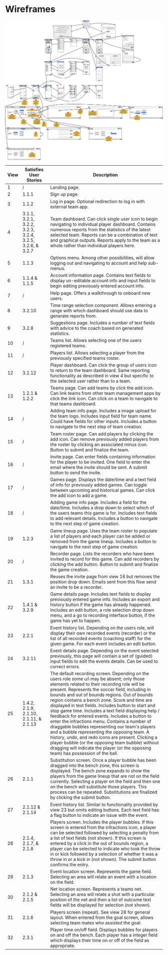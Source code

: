 # Wireframes
![Wireframe](../images/design/wireframe/wireframe.png)

View | Satisfies User Stories | Description
---- | -----------------------|------------
1 | / | Landing page.
2 | 1.1.1 | Sign up page.
3 | 1.1.2 | Log in page. Optional redirection to log in with external team app.
4 | 3.1.1, 3.2.1, 3.2.2, 3.2.3, 3.2.4, 3.2.5, 3.2.6, & 3.2.7 | Team dashboard. Can click single user icon to begin navigating to individual player dashboard. Contains numerous reports from the statistics of the latest selected team. Reports can be a combination of text and graphical outputs. Reports apply to the team as a whole rather than individual players here.
5 | 1.1.3 | Options menu. Among other possibilities, will allow logging out and navigating to account and help sub-menus.
6 | 1.1.4 & 1.1.5 | Account information page. Contains text fields to display un-editable account info and input fields to begin editing previously entered account info.
7 | / | Help page. Offers a walkthrough to onboard new users.
8 | 3.2.10 | Time range selection component. Allows entering a range with which dashboard should use data to generate reports from.
9 | 3.2.8 | Suggestions page. Includes a number of text fields with advice to the coach based on generated statistics.
10 | / | Teams list. Allows selecting one of the users registered teams.
11 | / | Players list. Allows selecting a player from the previously specified teams roster.
12 | 3.2.12 | Player dashboard. Can click the group of users icon to return to the team dashboard. Same reporting functionality as described in view 4 but specific to the selected user rather than to a team.
13 | 1.2.1 & 1.2.2 | Teams page. Can add teams by click the add icon. Can link teams from other team management apps by click the link icon. Can click on a team to navigate to that teams dashboard.
14 | / | Adding team info page. Includes a image upload for the team logo. Includes input field for team name. Could have fields for other inputs. Includes a button to navigate to the next step of team creation. 
15 | / | Team roster page. Can add players by clicking the add icon. Can remove previously added players from the roster by clicking an associated minus icon. Button to submit and finalize the team.
16 | / | Invite page. Can enter fields containing information for the player to be invited. One field to enter the email where the invite should be sent. A submit button to send the invite.
17 | / | Games page. Displays the date/time and a text field of info for previously added games. Can toggle between upcoming and historical games. Can click the add icon to add a game.
18 | / | Adding game info page. Includes a field for the date/time. Includes a drop down to select which of the users teams this game is for. Includes text fields to add relevant details. Includes a button to navigate to the next step of game creation. 
19 | 1.2.3 | Game lineup page. Uses the team roster to populate a list of players and each player can be added or removed from the game lineup. Includes a button to navigate to the next step of game creation.
20 | / | Recorder page. Lists the recorders who have been invited to record for this game. Can add recorders by clicking the add button. Button to submit and finalize the game creation.
21 | 1.3.1 | Reuses the invite page from view 16 but removes the position drop down. Emails sent from this flow send an invite to be a recorder.
22 | 1.4.1 & 3.2.9 | Game details page. Includes text fields to display previously entered game info. Includes an export and history button if the game has already happened. Includes an edit button, a role selection drop down menu, and a go to recording interface button, if the game has yet to happen. 
23 | 2.2.1 | Event history list. Depending on the users role, will display their own recorded events (recorder) or the list of all recorded events (coaching staff) for the given game. For each event includes an edit button.
24 | 3.2.11 | Event details page. Depending on the event selected previously, this page will contain a set of (guided) input fields to edit the events details. Can be used to correct errors.
25 | 1.4.2, 2.1.9, 2.1.10, 2.1.11, & 2.1.13 | The default recording screen. Depending on the users role some u/i may be absent; only those elements related to their recording role will be present. Represents the soccer field, including in bounds and out of bounds regions. Out of bounds region contains a bench zone. Score and time are displayed in text fields. Includes button to start and stop game time. Includes a text field displaying help / feedback for entered events.  Includes a button to enter the infractions menu. Contains a number of draggable bubbles representing our team's players and a bubble representing the opposing team. A history, undo, and redo icons are present. Clicking a player bubble (or the opposing team bubble) without dragging will indicate the player (or the opposing team) has possession of the ball.
26 | 2.1.1 | Substitution screen. Once a player bubble has been dragged into the bench zone, this screen is displayed. The bench zone expands to show the players from the game lineup that are not on the field currently. Selecting a player on the field and then one on the bench will substitute those players. This process can be repeated. Substitutions are finalized by clicking the submit button.
27 | 2.1.12 & 2.1.14 | Event history list. Similar to functionality provided by view 23 but omits editing buttons. Each text field has a flag button to indicate an issue with the event.
28 | 2.1.4, 2.1.7, & 2.1.8 | Players screen. Includes the player bubbles. If this screen is entered from the infractions icon, a player can be selected followed by selecting a penalty from a list of text fields (not shown). If this screen is entered by a click in the out of bounds region, a player can be selected to indicate who took the throw in or kick followed by a selection of whether it was a throw in or a kick in (not shown). The submit button confirms the entry.
29 | 2.1.3 | Event location screen. Represents the game field. Selecting an area will relate an event with a location on the field.
30 | 2.1.2 & 2.1.5 | Net location screen. Represents a teams net. Selecting an area will relate a shot with a particular position of the net and then a list of outcome text fields will be displayed for selection (not shown).
31 | 2.1.6 | Players screen (repeat). See view 28 for general layout. When entered from the goal screen, allows selecting team mates who assisted the goal.
32 | 2.3.1 | Player time on/off field. Displays bubbles for players on and off the bench. Each player has a integer field which displays their time on or off of the field as appropriate.